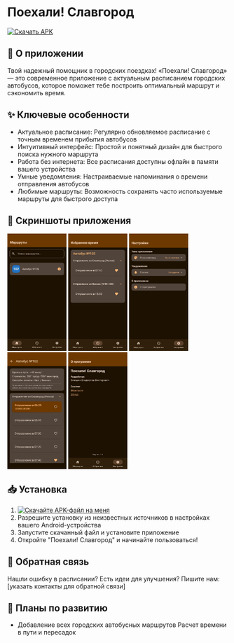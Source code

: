 # Поехали! Славгород
[![Скачать APK](https://img.shields.io/badge/Скачать-APK-success?style=for-the-badge&logo=android)](https://github.com/VseMirka200/Let-s-go-Slavgorod/releases/tag/Let-s-go-Slavgorod0.1.0)

## 🚌 О приложении ##
Твой надежный помощник в городских поездках! «Поехали! Славгород» — это современное приложение с актуальным расписанием городских автобусов, которое поможет тебе построить оптимальный маршрут и сэкономить время.

## ✨ Ключевые особенности ##
- Актуальное расписание: Регулярно обновляемое расписание с точным временем прибытия автобусов
- Интуитивный интерфейс: Простой и понятный дизайн для быстрого поиска нужного маршрута
- Работа без интернета: Все расписания доступны офлайн в памяти вашего устройства
- Умные уведомления: Настраиваемые напоминания о времени отправления автобусов
- Любимые маршруты: Возможность сохранять часто используемые маршруты для быстрого доступа

## 📱 Скриншоты приложения ##
<img width="135" height="267.25" alt="image" src="https://github.com/VseMirka200/Lets-go-Slavgorod/blob/main/screenshot/1.jpg"/>  <img width="135" height="267.25" alt="image" src="https://github.com/VseMirka200/Lets-go-Slavgorod/blob/main/screenshot/2.jpg"/>  <img width="135" height="267.25" alt="image" src="https://github.com/VseMirka200/Lets-go-Slavgorod/blob/main/screenshot/3.jpg"/>  <img width="135" height="267.25" alt="image" src="https://github.com/VseMirka200/Lets-go-Slavgorod/blob/main/screenshot/4.jpg"/>  <img width="135" height="267.25" alt="image" src="https://github.com/VseMirka200/Lets-go-Slavgorod/blob/main/screenshot/5.jpg"/>

## 📥 Установка ##
1. [![Скачайте APK-файл на меня](https://img.shields.io/badge/Скачать-APK-success?style=for-the-badge&logo=android)](https://github.com/VseMirka200/Let-s-go-Slavgorod/releases/tag/Let-s-go-Slavgorod0.1.0)
2. Разрешите установку из неизвестных источников в настройках вашего Android-устройства
3. Запустите скачанный файл и установите приложение
4. Откройте "Поехали! Славгород" и начинайте пользоваться!

## 🤝 Обратная связь ##
Нашли ошибку в расписании? Есть идеи для улучшения?
Пишите нам: [указать контакты для обратной связи]

## 🚀 Планы по развитию ##
- Добавление всех городских автобусных маршрутов
Расчет времени в пути и пересадок
